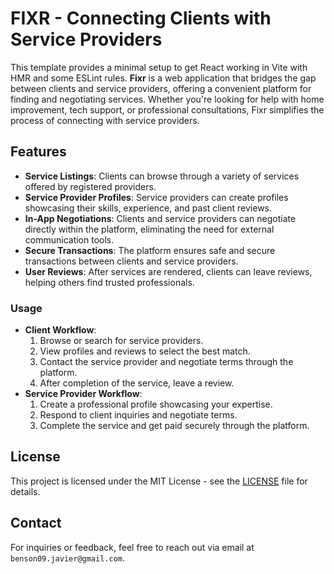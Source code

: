 # FIXR - Connecting Clients with Service Providers

This template provides a minimal setup to get React working in Vite with HMR and some ESLint rules.
**Fixr** is a web application that bridges the gap between clients and service providers, offering a convenient platform for finding and negotiating services. Whether you're looking for help with home improvement, tech support, or professional consultations, Fixr simplifies the process of connecting with service providers.

## Features

- **Service Listings**: Clients can browse through a variety of services offered by registered providers.
- **Service Provider Profiles**: Service providers can create profiles showcasing their skills, experience, and past client reviews.
- **In-App Negotiations**: Clients and service providers can negotiate directly within the platform, eliminating the need for external communication tools.
- **Secure Transactions**: The platform ensures safe and secure transactions between clients and service providers.
- **User Reviews**: After services are rendered, clients can leave reviews, helping others find trusted professionals.
<!-- ## Getting Started
### Prerequisites
Before you begin, ensure you have met the following requirements:
- You have installed [Node.js](https://nodejs.org/) (for React + Vite front-end development).
- You have installed [PHP](https://www.php.net/) and [Composer](https://getcomposer.org/) (for back-end development).
- You have set up a local MySQL or other SQL-compatible database.
### Installation
1. Clone the repository:
    ```bash
    git clone https://github.com/benson09121/fixr.git
    ```
2. Navigate to the project directory:
    ```bash
    cd fixr
    ```
3. Install the front-end dependencies using Vite:
    ```bash
    npm install
    ```
4. Install back-end dependencies using Composer:
    ```bash
    composer install
    ```
5. Set up your `.env` file with your database and application settings.
6. Run the front-end development server:
    ```bash
    npm run dev
    ```
7. Start the PHP back-end server:
    ```bash
    php -S localhost:8000
    or you can use XAMPP with Apache
    ```
8. Access the application at `http://localhost:3000`.
### Database Setup
1. Create a new database:
    ```sql
    CREATE DATABASE fixr_db;
    ```
2. Run database migrations to set up the schema:
    ```bash
    php artisan migrate
    ``` -->
### Usage
- **Client Workflow**:
  1. Browse or search for service providers.
  2. View profiles and reviews to select the best match.
  3. Contact the service provider and negotiate terms through the platform.
  4. After completion of the service, leave a review.
- **Service Provider Workflow**:
  1. Create a professional profile showcasing your expertise.
  2. Respond to client inquiries and negotiate terms.
  3. Complete the service and get paid securely through the platform.
## License
This project is licensed under the MIT License - see the [LICENSE](LICENSE) file for details.
## Contact
For inquiries or feedback, feel free to reach out via email at `benson09.javier@gmail.com`.
